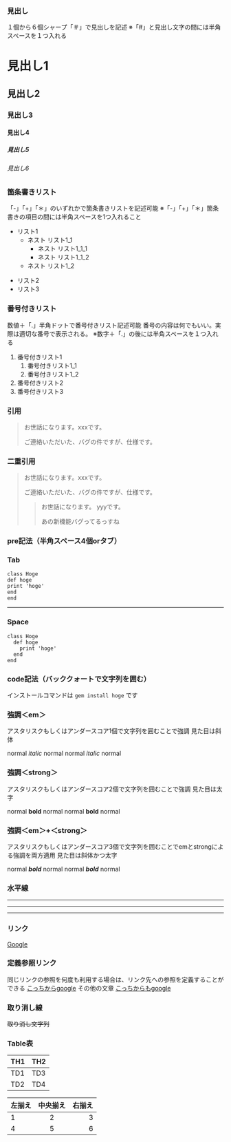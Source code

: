### 見出し
１個から６個シャープ「＃」で見出しを記述
※「#」と見出し文字の間には半角スペースを１つ入れる

# 見出し1
## 見出し2
### 見出し3
#### 見出し4
##### 見出し5
###### 見出し6

### 箇条書きリスト
「-」「+」「＊」のいずれかで箇条書きリストを記述可能
※「-」「+」「＊」箇条書きの項目の間には半角スペースを1つ入れること

- リスト1
    - ネスト リスト1_1
        + ネスト リスト1_1_1
        + ネスト リスト1_1_2
    - ネスト リスト1_2
* リスト2
* リスト3

### 番号付きリスト
数値＋「.」半角ドットで番号付きリスト記述可能
番号の内容は何でもいい。実際は適切な番号で表示される。
※数字＋「.」の後には半角スペースを１つ入れる

1. 番号付きリスト1
    1. 番号付きリスト1_1
    1. 番号付きリスト1_2
1. 番号付きリスト2
1. 番号付きリスト3

### 引用

> お世話になります。xxxです。
>
> ご連絡いただいた、バグの件ですが、仕様です。

### 二重引用

> お世話になります。xxxです。
>
> ご連絡いただいた、バグの件ですが、仕様です。
>> お世話になります。 yyyです。
>>
>> あの新機能バグってるっすね

### pre記法（半角スペース4個orタブ）

### Tab
    class Hoge
    def hoge
    print 'hoge'
    end
    end

---

### Space
    class Hoge
      def hoge
        print 'hoge'
      end
    end

### code記法（バッククォートで文字列を囲む）
インストールコマンドは `gem install hoge` です

### 強調＜em＞
アスタリスクもしくはアンダースコア1個で文字列を囲むことで強調
見た目は斜体

normal *italic* normal
normal _italic_ normal

### 強調＜strong＞
アスタリスクもしくはアンダースコア2個で文字列を囲むことで強調
見た目は太字

normal **bold** normal
normal __bold__ normal

### 強調＜em＞+＜strong＞

アスタリスクもしくはアンダースコア3個で文字列を囲むことでemとstrongによる強調を両方適用
 見た目は斜体かつ太字

 normal ***bold*** normal
 normal ___bold___ normal

 ### 水平線
***
___
---

### リンク
[Google](https://www.google.co.jp/)

### 定義参照リンク
同じリンクの参照を何度も利用する場合は、リンク先への参照を定義することができる
[こっちからgoogle][google]
その他の文章
[こっちからもgoogle][google]

[google]: https://www.google.co.jp/

### 取り消し線
~~取り消し文字列~~

### Table表
| TH1 | TH2 |
----|----
| TD1 | TD3 |
| TD2 | TD4 |

| 左揃え | 中央揃え | 右揃え |
|:---|:---:|---:|
|1 |2 |3 |
|4 |5 |6 |
